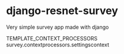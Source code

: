 django-resnet-survey
====================

Very simple survey app made with django

TEMPLATE_CONTEXT_PROCESSORS
	survey.contextprocessors.settingscontext